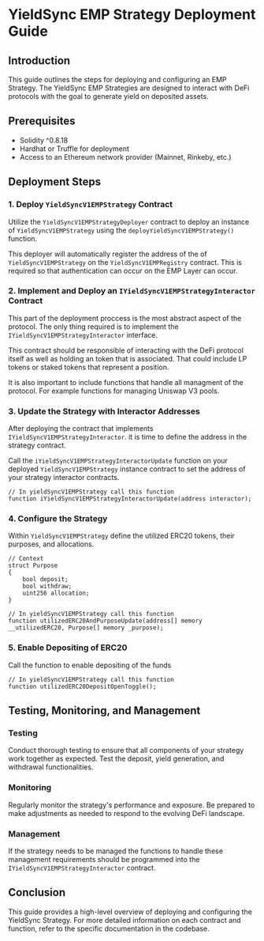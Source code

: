# YieldSync EMP Strategy Deployment Guide

## Introduction

This guide outlines the steps for deploying and configuring an EMP Strategy. The YieldSync EMP Strategies are designed to interact with DeFi protocols with the goal to generate yield on deposited assets.

## Prerequisites

- Solidity ^0.8.18
- Hardhat or Truffle for deployment
- Access to an Ethereum network provider (Mainnet, Rinkeby, etc.)

## Deployment Steps

### 1. Deploy `YieldSyncV1EMPStrategy` Contract

Utilize the `YieldSyncV1EMPStrategyDeployer` contract to deploy an instance of `YieldSyncV1EMPStrategy` using the `deployYieldSyncV1EMPStrategy()` function.

This deployer will automatically register the address of the of `YieldSyncV1EMPStrategy` on the `YieldSyncV1EMPRegistry` contract. This is required so that authentication can occur on the EMP Layer can occur.

### 2. Implement and Deploy an `IYieldSyncV1EMPStrategyInteractor` Contract

This part of the deployment proccess is the most abstract aspect of the protocol. The only thing required is to implement the `IYieldSyncV1EMPStrategyInteractor` interface.

This contract should be responsible of interacting with the DeFi protocol itself as well as holding an token that is associated. That could include LP tokens or staked tokens that represent a position.

It is also important to include functions that handle all managment of the protocol. For example functions for managing Uniswap V3 pools.

### 3. Update the Strategy with Interactor Addresses

After deploying the contract that implements `IYieldSyncV1EMPStrategyInteractor`. it is time to define the address in the strategy contract.

Call the `iYieldSyncV1EMPStrategyInteractorUpdate` function on your deployed `YieldSyncV1EMPStrategy` instance contract to set the address of your strategy interactor contracts.

```solidity
// In yieldSyncV1EMPStrategy call this function
function iYieldSyncV1EMPStrategyInteractorUpdate(address interactor);
```

### 4. Configure the Strategy

Within `YieldSyncV1EMPStrategy` define the utilized ERC20 tokens, their purposes, and allocations.

```solidity
// Context
struct Purpose
{
	bool deposit;
	bool withdraw;
	uint256 allocation;
}

// In yieldSyncV1EMPStrategy call this function
function utilizedERC20AndPurposeUpdate(address[] memory __utilizedERC20, Purpose[] memory _purpose);
```

### 5. Enable Depositing of ERC20

Call the function to enable depositing of the funds

```solidity
// In yieldSyncV1EMPStrategy call this function
function utilizedERC20DepositOpenToggle();
```

## Testing, Monitoring, and Management

### Testing

Conduct thorough testing to ensure that all components of your strategy work together as expected. Test the deposit, yield generation, and withdrawal functionalities.

### Monitoring

Regularly monitor the strategy's performance and exposure. Be prepared to make adjustments as needed to respond to the evolving DeFi landscape.

### Management

If the strategy needs to be managed the functions to handle these management requirements should be programmed into the `IYieldSyncV1EMPStrategyInteractor` contract.

## Conclusion

This guide provides a high-level overview of deploying and configuring the YieldSync Strategy. For more detailed information on each contract and function, refer to the specific documentation in the codebase.

